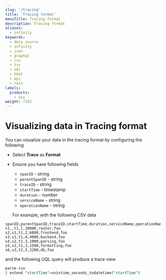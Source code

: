 ```yaml
---
slug: '/tracing'
title: 'Tracing format'
menuTitle: Tracing format
description: Tracing format
aliases:
  - infinity
keywords:
  - data source
  - infinity
  - json
  - graphql
  - csv
  - tsv
  - xml
  - html
  - api
  - rest
labels:
  products:
    - oss
weight: 7102
---
```


# Visualizing data in Tracing format

You can visualize your data in the tracing format by configuring the following

- Select **Trace** as **Format**
- Ensure you have following fields

  - `spanID` - string
  - `parentSpanID` - string
  - `traceID` - string
  - `startTime` - timestamp
  - `duration` - number
  - `serviceName` - string
  - `operationName` - string

  For example, with the following CSV data

```csv
spanID,parentSpanID,traceID,startTime,duration,serviceName,operationName
s1,,t1,1,10000,router,foo
s2,s1,t1,2,6000,frontend,foo
s3,s1,t1,4,4000,backend,foo
s4,s2,t1,3,1000,parsing,foo
s5,s2,t1,3,1500,formatting,foo
s6,s3,t2,5,2200,db,foo
```

and the following UQL query will produce a trace view

```sql
parse-csv
| extend "startTime"=unixtime_seconds_todatetime("startTime")
```
